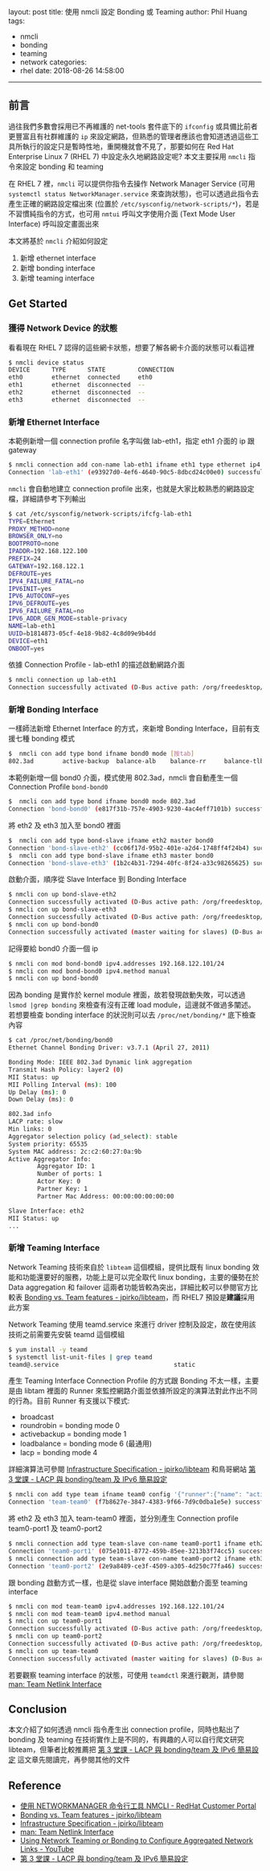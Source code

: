 layout: post
title: 使用 nmcli  設定 Bonding 或 Teaming
author: Phil Huang
tags:
  - nmcli
  - bonding
  - teaming
  - network
categories:
  - rhel
date: 2018-08-26 14:58:00
---

## 前言

過往我們多數會採用已不再維護的 net-tools 套件底下的 `ifconfig` 或具備比前者更豐富且有社群維護的 `ip` 來設定網路，但熟悉的管理者應該也會知道透過這些工具所執行的設定只是暫時性地，重開機就會不見了，那要如何在 Red Hat Enterprise Linux 7 (RHEL 7) 中設定永久地網路設定呢? 本文主要採用 `nmcli` 指令來設定 bonding 和 teaming

<!--more-->

在 RHEL 7 裡，`nmcli` 可以提供你指令去操作 Network Manager Service (可用 `systemctl status NetworkManager.service` 來查詢狀態)，也可以透過此指令去產生正確的網路設定檔出來 (位置於 `/etc/sysconfig/network-scripts/*`)，若是不習慣純指令的方式，也可用 `nmtui` 呼叫文字使用介面 (Text Mode User Interface) 呼叫設定畫面出來

本文將基於 `nmcli` 介紹如何設定
1. 新增 ethernet interface
2. 新增 bonding interface
3. 新增 teaming interface

## Get Started
### 獲得 Network Device 的狀態


看看現在 RHEL 7 認得的這些網卡狀態，想要了解各網卡介面的狀態可以看這裡

```bash
$ nmcli device status
DEVICE      TYPE      STATE         CONNECTION
eth0        ethernet  connected     eth0
eth1        ethernet  disconnected  --
eth2        ethernet  disconnected  --
eth3        ethernet  disconnected  --
```

### 新增 Ethernet Interface

本範例新增一個 connection profile 名字叫做 lab-eth1，指定 eth1 介面的 ip 跟 gateway

```bash
$ nmcli connection add con-name lab-eth1 ifname eth1 type ethernet ip4 192.168.122.100/24 gw4 192.168.122.1
Connection 'lab-eth1' (e93927d0-4ef6-4640-90c5-8dbcd24c00e0) successfully added.
```

`nmcli` 會自動地建立 connection profile 出來，也就是大家比較熟悉的網路設定檔，詳細請參考下列輸出

```bash
$ cat /etc/sysconfig/network-scripts/ifcfg-lab-eth1
TYPE=Ethernet
PROXY_METHOD=none
BROWSER_ONLY=no
BOOTPROTO=none
IPADDR=192.168.122.100
PREFIX=24
GATEWAY=192.168.122.1
DEFROUTE=yes
IPV4_FAILURE_FATAL=no
IPV6INIT=yes
IPV6_AUTOCONF=yes
IPV6_DEFROUTE=yes
IPV6_FAILURE_FATAL=no
IPV6_ADDR_GEN_MODE=stable-privacy
NAME=lab-eth1
UUID=b1814873-05cf-4e18-9b82-4c8d09e9b4dd
DEVICE=eth1
ONBOOT=yes
```

依據 Connection Profile - lab-eth1 的描述啟動網路介面

```bash
$ nmcli connection up lab-eth1
Connection successfully activated (D-Bus active path: /org/freedesktop/NetworkManager/ActiveConnection/19)
```

### 新增 Bonding Interface

一樣師法新增 Ethernet Interface 的方式，來新增 Bonding Interface，目前有支援七種 bonding 模式

```bash
$  nmcli con add type bond ifname bond0 mode [按tab]
802.3ad        active-backup  balance-alb    balance-rr     balance-tlb    balance-xor    broadcast
```

本範例新增一個 bond0 介面，模式使用 802.3ad，nmcli 會自動產生一個 Connection Profile `bond-bond0`

```bash
$  nmcli con add type bond ifname bond0 mode 802.3ad
Connection 'bond-bond0' (e817f31b-757e-4903-9230-4ac4eff7101b) successfully added.
```

將 eth2 及 eth3 加入至 bond0 裡面

```bash
$  nmcli con add type bond-slave ifname eth2 master bond0
Connection 'bond-slave-eth2' (cc06f17d-95b2-401e-a2d4-1748ff4f24b4) successfully added.
$  nmcli con add type bond-slave ifname eth3 master bond0
Connection 'bond-slave-eth3' (1b2c4b31-7294-40fc-8f24-a33c98265625) successfully added.
```

啟動介面，順序從 Slave Interface 到 Bonding Interface

```bash
$ nmcli con up bond-slave-eth2
Connection successfully activated (D-Bus active path: /org/freedesktop/NetworkManager/ActiveConnection/23)
$ nmcli con up bond-slave-eth3
Connection successfully activated (D-Bus active path: /org/freedesktop/NetworkManager/ActiveConnection/24)
$ nmcli con up bond-bond0
Connection successfully activated (master waiting for slaves) (D-Bus active path: /org/freedesktop/NetworkManager/ActiveConnection/25)
```

記得要給 bond0 介面一個 ip

```bash
$ nmcli con mod bond-bond0 ipv4.addresses 192.168.122.101/24
$ nmcli con mod bond-bond0 ipv4.method manual
$ nmcli con up bond-bond0
```

因為 bonding 是實作於 kernel module 裡面，故若發現啟動失敗，可以透過 `lsmod |grep bonding` 來檢查有沒有正確 load module，這邊就不做過多闡述。若想要檢查 bonding interface 的狀況則可以去 `/proc/net/bonding/*` 底下檢查內容

```bash
$ cat /proc/net/bonding/bond0
Ethernet Channel Bonding Driver: v3.7.1 (April 27, 2011)

Bonding Mode: IEEE 802.3ad Dynamic link aggregation
Transmit Hash Policy: layer2 (0)
MII Status: up
MII Polling Interval (ms): 100
Up Delay (ms): 0
Down Delay (ms): 0

802.3ad info
LACP rate: slow
Min links: 0
Aggregator selection policy (ad_select): stable
System priority: 65535
System MAC address: 2c:c2:60:27:0a:9b
Active Aggregator Info:
        Aggregator ID: 1
        Number of ports: 1
        Actor Key: 0
        Partner Key: 1
        Partner Mac Address: 00:00:00:00:00:00

Slave Interface: eth2
MII Status: up
...
```

### 新增 Teaming Interface

Network Teaming 技術來自於 `libteam` 這個模組，提供比既有 linux bonding 效能和功能還要好的服務，功能上是可以完全取代 linux bonding，主要的優勢在於 Data aggregation 和 failover 這兩者功能皆較為突出，詳細比較可以參閱官方比較表 [Bonding vs. Team features - jpirko/libteam][2]，而 RHEL7 預設是**建議**採用此方案

Network Teaming 使用 teamd.service 來進行 driver 控制及設定，故在使用該技術之前需要先安裝 teamd 這個模組

```bash
$ yum install -y teamd
$ systemctl list-unit-files | grep teamd
teamd@.service                                static
```

產生 Teaming Interface Connection Profile 的方式跟 Bonding 不太一樣，主要是由 libtam 裡面的 Runner 來監控網路介面並依據所設定的演算法對此作出不同的行為。目前 Runner 有支援以下模式:

- broadcast
- roundrobin = bonding mode 0
- activebackup = bonding mode 1
- loadbalance = bonding mode 6 (最通用)
- lacp = bonding mode 4

詳細演算法可參閱 [Infrastructure Specification - jpirko/libteam][3] 和鳥哥網站 [第 3 堂課 - LACP 與 bonding/team 及 IPv6 簡易設定][6]

```bash
$ nmcli con add type team ifname team0 config '{"runner":{"name": "activebackup"}}'
Connection 'team-team0' (f7b8627e-3847-4383-9f66-7d9c0dba1e5e) successfully added.
```

將 eth2 及 eth3 加入 team-team0 裡面，並分別產生 Connection profile team0-port1 及 team0-port2

```bash
$ nmcli connection add type team-slave con-name team0-port1 ifname eth2 master team-team0
Connection 'team0-port1' (075e1011-8772-459b-85ee-3213b3f74cc5) successfully added.
$ nmcli connection add type team-slave con-name team0-port2 ifname eth3 master team-team0
Connection 'team0-port2' (2e9a8489-ce3f-4509-a305-4d250c77fa46) successfully added.
```

跟 bonding 啟動方式一樣，也是從 slave interface 開始啟動介面至 teaming interface

```bash
$ nmcli con mod team-team0 ipv4.addresses 192.168.122.101/24
$ nmcli con mod team-team0 ipv4.method manual
$ nmcli con up team0-port1
Connection successfully activated (D-Bus active path: /org/freedesktop/NetworkManager/ActiveConnection/35)
$ nmcli con up team0-port2
Connection successfully activated (D-Bus active path: /org/freedesktop/NetworkManager/ActiveConnection/36)
$ nmcli con up team-team0
Connection successfully activated (master waiting for slaves) (D-Bus active path: /org/freedesktop/NetworkManager/ActiveConnection/37)
```

若要觀察 teaming interface 的狀態，可使用 `teamdctl` 來進行觀測，請參閱 [man: Team Netlink Interface][4]

## Conclusion

本文介紹了如何透過 nmcli 指令產生出 connection profile，同時也點出了 bonding 及 teaming 在技術實作上是不同的，有興趣的人可以自行爬文研究 libteam，但筆者比較推薦把 [第 3 堂課 - LACP 與 bonding/team 及 IPv6 簡易設定][6] 這文章先閱讀完，再參閱其他的文件

## Reference
- [使用 NETWORKMANAGER 命令行工具 NMCLI - RedHat Customer Portal][1]
- [Bonding vs. Team features - jpirko/libteam][2]
- [Infrastructure Specification - jpirko/libteam][3]
- [man: Team Netlink Interface][4]
- [Using Network Teaming or Bonding to Configure Aggregated Network Links - YouTube][5]
- [第 3 堂課 - LACP 與 bonding/team 及 IPv6 簡易設定][6]

[1]: https://access.redhat.com/documentation/zh-cn/red_hat_enterprise_linux/7/html/networking_guide/sec-using_the_networkmanager_command_line_tool_nmcli
[2]: https://github.com/jpirko/libteam/wiki/Bonding-vs.-Team-features
[3]: https://github.com/jpirko/libteam/wiki/Infrastructure-Specification#runners
[4]: https://www.linux.org/docs/man8/teamnl.html
[5]: https://www.youtube.com/watch?v=H4Vwqh7mULQ
[6]: http://dic.vbird.tw/linux_server/unit03.php